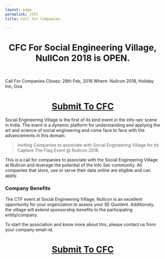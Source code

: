 ```yaml
---
layout: page
permalink: /CFC
title: Call For Companies

---
```

<center><h1>CFC For Social Engineering Village, NullCon 2018 is OPEN.</h1></center><br>

Call For Companies Closes: 28th Feb, 2018
Where: Nullcon 2018, Holiday Inn, Goa

<center><u><h1><a href='mailto:sevillagenullcon@gmail.com'>Submit To CFC</a></h1></u></center>

Social Engineering Village is the first of its kind event in the info-sec scene in India. The event is a dynamic platform for understanding and applying the art and science of social engineering and come face to face with the advancements in this domain.

> Inviting Companies to associate with Social Engineering Village for its Capture The Flag Event @ Nullcon 2018.

This is a call for companies to associate with the Social Engineering Village at Nullcon and leverage the potential of the Info Sec community. All companies that store, use or serve their data online are eligible and can apply.

### Company Benefits

The CTF event at Social Engineering Village, Nullcon is an excellent opportunity for your organization to assess your SE Quotient. Additionaly, the village will extend sponsorship benefits to the participating entity/company.

To start the association and know more about this, please contact us from your company email-id.
<center><u><h1><a href='mailto:sevillagenullcon@gmail.com'>Submit To CFC</a></h1></u></center>

